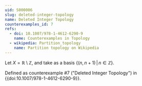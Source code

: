 ```yaml
---
uid: S000006
slug: deleted-integer-topology
name: Deleted Integer Topology
counterexamples_id: 7
refs:
  - doi: 10.1007/978-1-4612-6290-9 
    name: Counterexamples in Topology
  - wikipedia: Partition_topology
    name: Partition topology on Wikipedia
---
```

Let $X=\mathbb R\setminus\mathbb Z$, and
take as a basis $\{(n,n+1)\,|\,n \in \mathbb{Z}\}$.

Defined as counterexample #7 ("Deleted Integer Topology")
in {{doi:10.1007/978-1-4612-6290-9}}.
